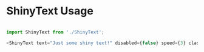 # ShinyText Usage

```javascript

import ShinyText from './ShinyText';

<ShinyText text="Just some shiny text!" disabled={false} speed={3} className='custom-class' />

```
